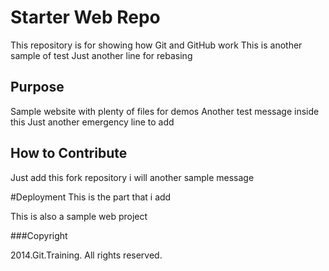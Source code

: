 # Starter Web Repo

This repository is for showing how Git and GitHub work
This is another sample of test
Just another line for rebasing

## Purpose

Sample website with plenty of files for demos
Another test message inside this
Just another emergency line to add

## How to Contribute

Just add this fork repository
i will another sample message

#Deployment
This is the part that i add

This is also a sample web project

###Copyright

2014.Git.Training.
All rights reserved.